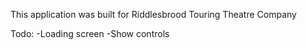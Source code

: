 This application was built for Riddlesbrood Touring Theatre Company

Todo:
-Loading screen
-Show controls

